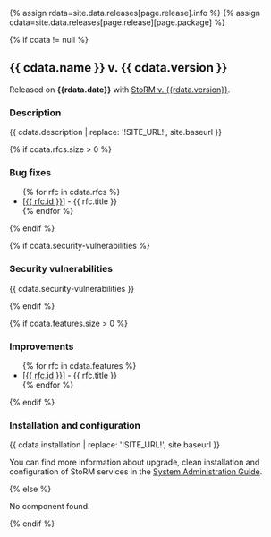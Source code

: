 
{% assign rdata=site.data.releases[page.release].info %}
{% assign cdata=site.data.releases[page.release][page.package] %}

{% if cdata != null %}

## {{ cdata.name }} v. {{ cdata.version }}

Released on **{{rdata.date}}** with [StoRM v. {{rdata.version}}]({{site.baseurl}}{{site.releasenotes_path}}/StoRM-v{{rdata.version}}.html).

### Description

{{ cdata.description | replace: '!SITE_URL!', site.baseurl }}

{% if cdata.rfcs.size > 0 %}

### Bug fixes

<ul>
{% for rfc in cdata.rfcs %}
  <li>[<a href="{{ site.issue_base_url }}{{ rfc.id }}">{{ rfc.id }}</a>] - {{ rfc.title }}</li>
{% endfor %}
</ul>

{% endif %}

{% if cdata.security-vulnerabilities %}

### Security vulnerabilities

{{ cdata.security-vulnerabilities }}

{% endif %}

{% if cdata.features.size > 0 %}

### Improvements

<ul>
{% for rfc in cdata.features %}
  <li>[<a href="{{ site.issue_base_url }}{{ rfc.id }}">{{ rfc.id }}</a>] - {{ rfc.title }}</li>
{% endfor %}
</ul>

{% endif %}

### Installation and configuration

{{ cdata.installation | replace: '!SITE_URL!', site.baseurl }}

You can find more information about upgrade, clean installation and configuration of
StoRM services in the [System Administration Guide]({{site.baseurl}}/documentation/sysadmin-guide/).

{% else %}

No component found.

{% endif %}

